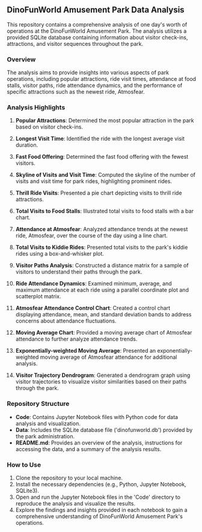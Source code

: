 
## DinoFunWorld Amusement Park Data Analysis

This repository contains a comprehensive analysis of one day's worth of operations at the DinoFunWorld Amusement Park. The analysis utilizes a provided SQLite database containing information about visitor check-ins, attractions, and visitor sequences throughout the park.

### Overview

The analysis aims to provide insights into various aspects of park operations, including popular attractions, ride visit times, attendance at food stalls, visitor paths, ride attendance dynamics, and the performance of specific attractions such as the newest ride, Atmosfear.

### Analysis Highlights

1. **Popular Attractions**: Determined the most popular attraction in the park based on visitor check-ins.

2. **Longest Visit Time**: Identified the ride with the longest average visit duration.

3. **Fast Food Offering**: Determined the fast food offering with the fewest visitors.

4. **Skyline of Visits and Visit Time**: Computed the skyline of the number of visits and visit time for park rides, highlighting prominent rides.

5. **Thrill Ride Visits**: Presented a pie chart depicting visits to thrill ride attractions.

6. **Total Visits to Food Stalls**: Illustrated total visits to food stalls with a bar chart.

7. **Attendance at Atmosfear**: Analyzed attendance trends at the newest ride, Atmosfear, over the course of the day using a line chart.

8. **Total Visits to Kiddie Rides**: Presented total visits to the park's kiddie rides using a box-and-whisker plot.

9. **Visitor Paths Analysis**: Constructed a distance matrix for a sample of visitors to understand their paths through the park.

10. **Ride Attendance Dynamics**: Examined minimum, average, and maximum attendance at each ride using a parallel coordinate plot and scatterplot matrix.

11. **Atmosfear Attendance Control Chart**: Created a control chart displaying attendance, mean, and standard deviation bands to address concerns about attendance fluctuations.

12. **Moving Average Chart**: Provided a moving average chart of Atmosfear attendance to further analyze attendance trends.

13. **Exponentially-weighted Moving Average**: Presented an exponentially-weighted moving average of Atmosfear attendance for additional analysis.

14. **Visitor Trajectory Dendrogram**: Generated a dendrogram graph using visitor trajectories to visualize visitor similarities based on their paths through the park.

### Repository Structure

- **Code**: Contains Jupyter Notebook files with Python code for data analysis and visualization.
- **Data**: Includes the SQLite database file ('dinofunworld.db') provided by the park administration.
- **README.md**: Provides an overview of the analysis, instructions for accessing the data, and a summary of the analysis results.

### How to Use

1. Clone the repository to your local machine.
2. Install the necessary dependencies (e.g., Python, Jupyter Notebook, SQLite3).
3. Open and run the Jupyter Notebook files in the 'Code' directory to reproduce the analysis and visualize the results.
4. Explore the findings and insights provided in each notebook to gain a comprehensive understanding of DinoFunWorld Amusement Park's operations.

